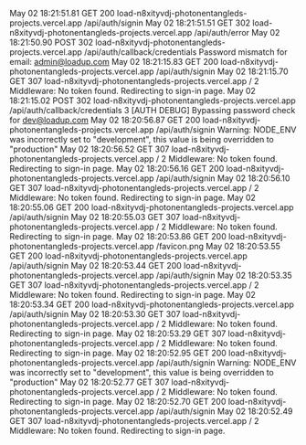 May 02 18:21:51.81
GET
200
load-n8xityvdj-photonentangleds-projects.vercel.app
/api/auth/signin
May 02 18:21:51.51
GET
302
load-n8xityvdj-photonentangleds-projects.vercel.app
/api/auth/error
May 02 18:21:50.90
POST
302
load-n8xityvdj-photonentangleds-projects.vercel.app
/api/auth/callback/credentials
Password mismatch for email: admin@loadup.com
May 02 18:21:15.83
GET
200
load-n8xityvdj-photonentangleds-projects.vercel.app
/api/auth/signin
May 02 18:21:15.70
GET
307
load-n8xityvdj-photonentangleds-projects.vercel.app
/
2
Middleware: No token found. Redirecting to sign-in page.
May 02 18:21:15.02
POST
302
load-n8xityvdj-photonentangleds-projects.vercel.app
/api/auth/callback/credentials
3
[AUTH DEBUG] Bypassing password check for dev@loadup.com
May 02 18:20:56.87
GET
200
load-n8xityvdj-photonentangleds-projects.vercel.app
/api/auth/signin
Warning: NODE_ENV was incorrectly set to "development", this value is being overridden to "production"
May 02 18:20:56.52
GET
307
load-n8xityvdj-photonentangleds-projects.vercel.app
/
2
Middleware: No token found. Redirecting to sign-in page.
May 02 18:20:56.16
GET
200
load-n8xityvdj-photonentangleds-projects.vercel.app
/api/auth/signin
May 02 18:20:56.10
GET
307
load-n8xityvdj-photonentangleds-projects.vercel.app
/
2
Middleware: No token found. Redirecting to sign-in page.
May 02 18:20:55.06
GET
200
load-n8xityvdj-photonentangleds-projects.vercel.app
/api/auth/signin
May 02 18:20:55.03
GET
307
load-n8xityvdj-photonentangleds-projects.vercel.app
/
2
Middleware: No token found. Redirecting to sign-in page.
May 02 18:20:53.86
GET
200
load-n8xityvdj-photonentangleds-projects.vercel.app
/favicon.png
May 02 18:20:53.55
GET
200
load-n8xityvdj-photonentangleds-projects.vercel.app
/api/auth/signin
May 02 18:20:53.44
GET
200
load-n8xityvdj-photonentangleds-projects.vercel.app
/api/auth/signin
May 02 18:20:53.35
GET
307
load-n8xityvdj-photonentangleds-projects.vercel.app
/
2
Middleware: No token found. Redirecting to sign-in page.
May 02 18:20:53.34
GET
200
load-n8xityvdj-photonentangleds-projects.vercel.app
/api/auth/signin
May 02 18:20:53.30
GET
307
load-n8xityvdj-photonentangleds-projects.vercel.app
/
2
Middleware: No token found. Redirecting to sign-in page.
May 02 18:20:53.29
GET
307
load-n8xityvdj-photonentangleds-projects.vercel.app
/
2
Middleware: No token found. Redirecting to sign-in page.
May 02 18:20:52.95
GET
200
load-n8xityvdj-photonentangleds-projects.vercel.app
/api/auth/signin
Warning: NODE_ENV was incorrectly set to "development", this value is being overridden to "production"
May 02 18:20:52.77
GET
307
load-n8xityvdj-photonentangleds-projects.vercel.app
/
2
Middleware: No token found. Redirecting to sign-in page.
May 02 18:20:52.70
GET
200
load-n8xityvdj-photonentangleds-projects.vercel.app
/api/auth/signin
May 02 18:20:52.49
GET
307
load-n8xityvdj-photonentangleds-projects.vercel.app
/
2
Middleware: No token found. Redirecting to sign-in page.
